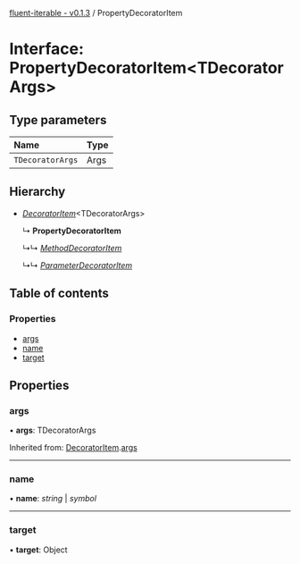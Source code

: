 [fluent-iterable - v0.1.3](../README.md) / PropertyDecoratorItem

# Interface: PropertyDecoratorItem<TDecoratorArgs\>

## Type parameters

Name | Type |
:------ | :------ |
`TDecoratorArgs` | Args |

## Hierarchy

* [*DecoratorItem*](decoratoritem.md)<TDecoratorArgs\>

  ↳ **PropertyDecoratorItem**

  ↳↳ [*MethodDecoratorItem*](methoddecoratoritem.md)

  ↳↳ [*ParameterDecoratorItem*](parameterdecoratoritem.md)

## Table of contents

### Properties

- [args](propertydecoratoritem.md#args)
- [name](propertydecoratoritem.md#name)
- [target](propertydecoratoritem.md#target)

## Properties

### args

• **args**: TDecoratorArgs

Inherited from: [DecoratorItem](decoratoritem.md).[args](decoratoritem.md#args)

___

### name

• **name**: *string* \| *symbol*

___

### target

• **target**: Object

